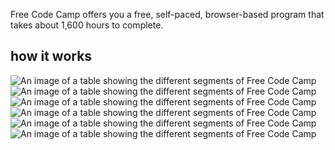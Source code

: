 Free Code Camp offers you a free, self-paced, browser-based program that takes about 1,600 hours to complete.

## how it works

![An image of a table showing the different segments of Free Code Camp](https://s3.amazonaws.com/freecodecamp/curriculum-diagram-waypoints.jpg)![An image of a table showing the different segments of Free Code Camp](https://s3.amazonaws.com/freecodecamp/curriculum-diagram-bonfires.jpg)![An image of a table showing the different segments of Free Code Camp](https://s3.amazonaws.com/freecodecamp/curriculum-diagram-ziplines.jpg)![An image of a table showing the different segments of Free Code Camp](https://s3.amazonaws.com/freecodecamp/curriculum-diagram-basejumps.jpg)![An image of a table showing the different segments of Free Code Camp](https://s3.amazonaws.com/freecodecamp/curriculum-diagram-nonprofit-projects.jpg)![An image of a table showing the different segments of Free Code Camp](https://s3.amazonaws.com/freecodecamp/curriculum-diagram-full.jpg)
